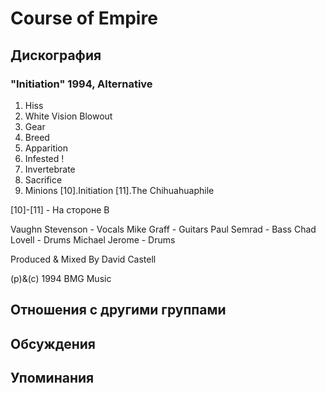 # Course of Empire



## Дискография

### "Initiation" 1994, Alternative

1. Hiss
2. White Vision Blowout
3. Gear
4. Breed
5. Apparition
6. Infested !
7. Invertebrate
8. Sacrifice
9. Minions
[10].Initiation
[11].The Chihuahuaphile

[10]-[11] - На стороне B

 Vaughn Stevenson - Vocals
 Mike Graff - Guitars
 Paul Semrad - Bass
 Chad Lovell - Drums
 Michael Jerome - Drums

Produced & Mixed By David Castell

(p)&(c) 1994 BMG Music


## Отношения с другими группами


## Обсуждения


## Упоминания

